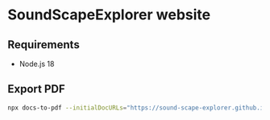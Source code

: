 # SoundScapeExplorer website

## Requirements

- Node.js 18

## Export PDF

```bash
npx docs-to-pdf --initialDocURLs="https://sound-scape-explorer.github.io/docs/intro" --contentSelector="article" --paginationSelector="a.pagination-nav__link.pagination-nav__link--next" --excludeSelectors=".margin-vert--xl a,[class^='tocCollapsible'],.breadcrumbs,.theme-edit-this-page" --coverImage="https://sound-scape-explorer.github.io/img/sse.png" --coverTitle="SoundScapeExplorer" --outputPDFFilename="SoundScapeExplorer-docs.pdf"
```
